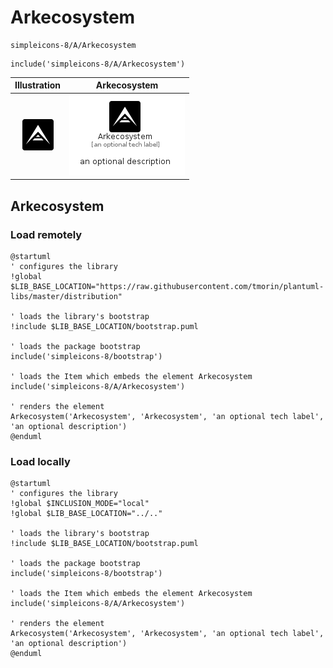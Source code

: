# Arkecosystem


```text
simpleicons-8/A/Arkecosystem
```

```text
include('simpleicons-8/A/Arkecosystem')
```



| Illustration | Arkecosystem |
| :---: | :---: |
| ![illustration for Illustration](../../simpleicons-8/A/Arkecosystem.png) | ![illustration for Arkecosystem](../../simpleicons-8/A/Arkecosystem.Local.png) |




## Arkecosystem

### Load remotely
```plantuml
@startuml
' configures the library
!global $LIB_BASE_LOCATION="https://raw.githubusercontent.com/tmorin/plantuml-libs/master/distribution"

' loads the library's bootstrap
!include $LIB_BASE_LOCATION/bootstrap.puml

' loads the package bootstrap
include('simpleicons-8/bootstrap')

' loads the Item which embeds the element Arkecosystem
include('simpleicons-8/A/Arkecosystem')

' renders the element
Arkecosystem('Arkecosystem', 'Arkecosystem', 'an optional tech label', 'an optional description')
@enduml
```

### Load locally
```plantuml
@startuml
' configures the library
!global $INCLUSION_MODE="local"
!global $LIB_BASE_LOCATION="../.."

' loads the library's bootstrap
!include $LIB_BASE_LOCATION/bootstrap.puml

' loads the package bootstrap
include('simpleicons-8/bootstrap')

' loads the Item which embeds the element Arkecosystem
include('simpleicons-8/A/Arkecosystem')

' renders the element
Arkecosystem('Arkecosystem', 'Arkecosystem', 'an optional tech label', 'an optional description')
@enduml
```

